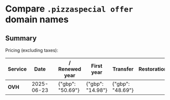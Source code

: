# Compare `.pizzaspecial offer` domain names

## Summary

Pricing (excluding taxes):

| Service | Date |  | / Renewed year | First year | Transfer | Restoration |
|--|--|--|--|--|--|--|
| **OVH** | 2025-06-23 |  | {"gbp": "50.69"} | {"gbp": "14.98"} | {"gbp": "48.69"} |  |

